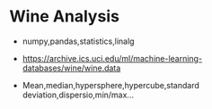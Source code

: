 # Wine Analysis

- numpy,pandas,statistics,linalg

- https://archive.ics.uci.edu/ml/machine-learning-databases/wine/wine.data

- Mean,median,hypersphere,hypercube,standard deviation,dispersio,min/max...
